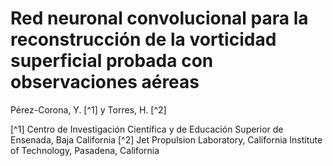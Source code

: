 # Red neuronal convolucional para la reconstrucción de la vorticidad superficial probada con observaciones aéreas
Pérez-Corona, Y. [^1] y Torres, H. [^2] 

[^1] Centro de Investigación Científica y de Educación Superior de Ensenada, Baja California 
[^2] Jet Propulsion Laboratory, California Institute of Technology, Pasadena, California

